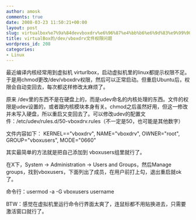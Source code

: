 ```yaml
---
author: amosk
comments: true
date: 2008-03-23 11:50:21+00:00
layout: post
slug: virtualbox%e7%9a%84devvboxdrv%e6%96%87%e4%bb%b6%e6%9d%83%e9%99%90%e9%97%ae%e9%a2%98
title: virtualBox的/dev/vboxdrv文件权限问题
wordpress_id: 208
categories:
- Linux
---
```


最近编译内核经常用到虚拟机 virturlbox，启动虚拟机里的linux都提示权限不足。于是用chmod更改/dev/vboxdrv权限，然后可以正常启动。但重启Ubuntu后，权限会自动变回去，每次都这样修改太麻烦了。

原来 /dev里的东西不是在硬盘上的，而是udev命名的内核处理的东西。文件的权限是udev设置的，或者跟内核模块本身有关。chmod之后虽然好用，但这一修改并未写入硬盘，所以重启又变回去了。可以修改udev的配置文件：/etc/udev/rules.d/50-vboxdrv.rules（不一定是50，也可能是其他数字）

文件内容如下：
KERNEL=="vboxdrv", NAME="vboxdrv", OWNER="root", GROUP="vboxusers", MODE="0660"

其实最简单的方法就是把自己添加到 vboxusers组里就行了。

在X下，System -> Administration -> Users and Groups，然后Manage groups，找到vboxusers，下面列出了成员，在用户前打上勾，退出重启就ok了。

命令行：usermod -a -G vboxusers username

BTW：感觉在虚拟机里运行命令行界面太爽了，连鼠标都不用贴换进去，只需要激活窗口就行了。
